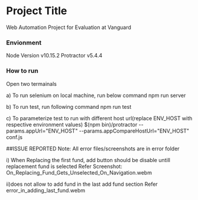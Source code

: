 # Project Title 

Web Automation Project for Evaluation at Vanguard


### Envionment

Node Version v10.15.2
Protractor v5.4.4

### How to run
Open two termainals

a) To run selenium on local machine, run below command
    npm run server

b) To run test, run following command 
   npm run test

c) To parameterize test to run with different host url(replace ENV_HOST with respective environment values)
   $(npm bin)/protractor --params.appUrl="ENV_HOST" --params.appCompareHostUrl="ENV_HOST" conf.js


   ##ISSUE REPORTED
   Note: All error files/screenshots are in error folder

   i) When Replacing the first fund, add button should be disable untill replacement fund is selected
       Refer Screenshot: On_Replacing_Fund_Gets_Unselected_On_Navigation.webm


   ii)does not allow to add fund in the last add fund section
   Refer error_in_adding_last_fund.webm